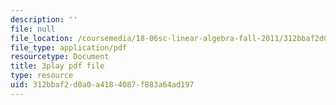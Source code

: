 ```yaml
---
description: ''
file: null
file_location: /coursemedia/18-06sc-linear-algebra-fall-2011/312bbaf2d0a0a4184087f883a64ad197_6-wh6yvk6uc.pdf
file_type: application/pdf
resourcetype: Document
title: 3play pdf file
type: resource
uid: 312bbaf2-d0a0-a418-4087-f883a64ad197
---
```

